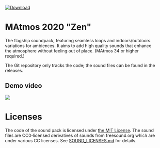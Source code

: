 [![Download](https://img.shields.io/badge/-soundpack%20download-brightgreen)](https://github.com/makamys/MAtmos-2020-Zen/releases)

# MAtmos 2020 "Zen"
The flagship soundpack, featuring seamless loops and indoors/outdoors variations for ambiences. It aims to add high quality sounds that enhance the atmosphere without feeling out of place. (MAtmos 34 or higher required.)

The Git repository only tracks the code; the sound files can be found in the releases.

## Demo video
[![](http://img.youtube.com/vi/3F85g3e2_MY/0.jpg)](http://www.youtube.com/watch?v=3F85g3e2_MY "")

# Licenses
The code of the sound pack is licensed under [the MIT License](LICENSE). The sound files are CC0-licensed derivatives of sounds from freesound.org which are under various CC licenses. See [SOUND_LICENSES.md](SOUND_LICENSES.md) for details.